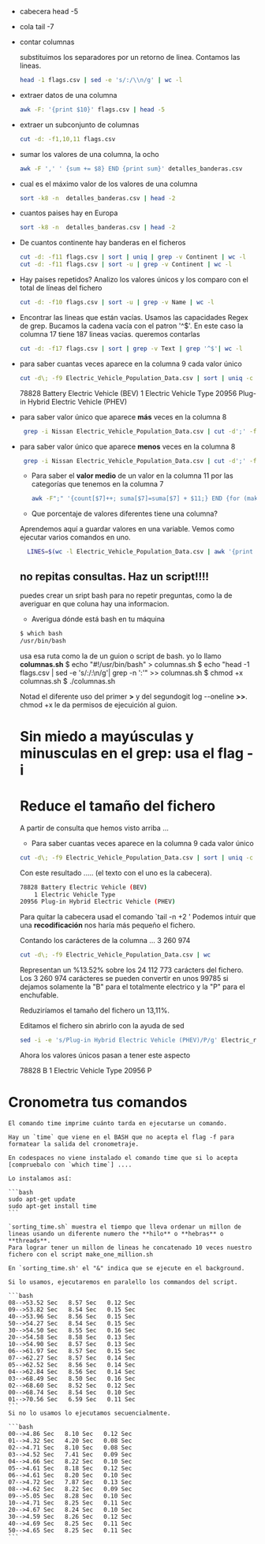 + cabecera head -5 <file>
+ cola tail -7 <file>
+ contar columnas

    substituimos los separadores por un retorno de linea. Contamos las lineas.
    ```bash
    head -1 flags.csv | sed -e 's/:/\\n/g' | wc -l
    ```

+ extraer datos de una columna


    ```bash
    awk -F: '{print $10}' flags.csv | head -5
    ```


+ extraer un subconjunto de columnas


    ```bash
    cut -d: -f1,10,11 flags.csv
    ```


+ sumar los valores de una columna, la ocho

    ```bash
    awk -F ',' ' {sum += $8} END {print sum}' detalles_banderas.csv 
    ```

+ cual es el máximo valor de los valores de una columna

    ```bash
    sort -k8 -n  detalles_banderas.csv | head -2
    ```

+ cuantos paises hay en Europa
    ```bash
    sort -k8 -n  detalles_banderas.csv | head -2
    ```

+ De cuantos continente hay banderas en el ficheros

    ```bash
    cut -d: -f11 flags.csv | sort | uniq | grep -v Continent | wc -l
    cut -d: -f11 flags.csv | sort -u | grep -v Continent | wc -l
    ```
+ Hay paises repetidos?
    Analizo los valores únicos y los comparo con el total de líneas del fichero
    ```bash
    cut -d: -f10 flags.csv | sort -u | grep -v Name | wc -l
    ```

+ Encontrar las lineas que están vacías. 
    Usamos las capacidades Regex de grep. Bucamos la cadena vacía con el patron '^$'.
    En este caso la columna 17 tiene 187 lineas vacias. queremos contarlas

    ```bash
    cut -d: -f17 flags.csv | sort | grep -v Text | grep '^$'| wc -l
    ```    

+ para saber cuantas veces aparece en la columna 9 cada valor único

    ```bash
    cut -d\; -f9 Electric_Vehicle_Population_Data.csv | sort | uniq -c
    ```

    78828 Battery Electric Vehicle (BEV)
        1 Electric Vehicle Type
    20956 Plug-in Hybrid Electric Vehicle (PHEV)


     

+ para saber valor único que aparece **más** veces en la columna 8
    ```bash
     grep -i Nissan Electric_Vehicle_Population_Data.csv | cut -d';' -f8 | sort | uniq -c | sort -t' ' -k1 -r | head -1
    ```   

+ para saber valor único que aparece **menos** veces en la columna 8
    ```bash
     grep -i Nissan Electric_Vehicle_Population_Data.csv | cut -d';' -f8 | sort | uniq -c | sort -t' ' -k1  | head -1
    ```  

  + Para saber el **valor medio** de un valor en la columna 11 por las categorías que tenemos en la columna 7

    ```bash
    awk -F";" '{count[$7]++; suma[$7]=suma[$7] + $11;} END {for (make in count) print make, suma[make]/count[make]}' datos.csv
    ``` 

  + Que porcentaje de valores diferentes tiene una columna?
  
  Aprendemos aquí a guardar valores en una variable.
  Vemos como ejecutar varios comandos en uno.
  ```bash
    LINES=$(wc -l Electric_Vehicle_Population_Data.csv | awk '{print $1}');DISTINCT=$(cut -d\; -f1 Electric_Vehicle_Population_Data.csv | uniq | wc -l  )  ;PERCENT=$(bc <<< "scale=2; $DISTINCT / $LINES * 100") ; echo "$(head -1 Electric_Vehicle_Population_Data.csv | cut -d\; -f1) tiene $DISTINCT valores distintos de un total de $LINES registros.Esto representa $PERCENT%"
    ``` 




    ## no repitas consultas. Haz un script!!!!

    puedes crear un sript bash para no repetir preguntas, como la de averiguar en que coluna hay una informacion.

    + Averigua dónde está bash en tu máquina 
    ```bash
    $ which bash
    /usr/bin/bash
    ```
    usa esa ruta como la  de un guion o script de bash. yo lo llamo **columnas.sh**
    $ echo "#\!/usr/bin/bash" > columnas.sh
    $ echo "head -1 flags.csv | sed -e 's/:/:\n/g'| grep -n ':'" >> columnas.sh
    $ chmod +x columnas.sh
    $ ./columnas.sh

    Notad el diferente uso del primer **>** y del segundogit log --oneline **>>**.
    chmod +x le da permisos de ejecuición al guion.

    # Sin miedo a mayúsculas y minusculas en el grep: usa el flag -i



    # Reduce el tamaño del fichero

    A partir de consulta que hemos visto arriba ...
    + Para saber cuantas veces aparece en la columna 9 cada valor único

    ```bash
    cut -d\; -f9 Electric_Vehicle_Population_Data.csv | sort | uniq -c
    ```
    Con este resultado ..... (el texto con el uno es la cabecera). 
    

    ```bash
    78828 Battery Electric Vehicle (BEV)
        1 Electric Vehicle Type
    20956 Plug-in Hybrid Electric Vehicle (PHEV)
    ```
    Para quitar la cabecera usad el comando `tail -n +2 <fichero>'
    Podemos intuir que una **recodificación** nos haría más pequeño el fichero.
    
    Contando los carácteres de la columna ... 3 260 974
    
    ``` bash
    cut -d\; -f9 Electric_Vehicle_Population_Data.csv | wc
    ```

    Representan un %13.52% sobre los 24 112 773 carácters del fichero. 
    Los 3 260 974 carácteres se pueden convertir en unos 99785 si dejamos solamente la "B" para el totalmente electrico y la "P" para el enchufable. 

    Reduziríamos el tamaño del fichero un 13,11%.

    Editamos el fichero sin abrirlo con la ayuda de sed
    
    ```bash
    sed -i -e 's/Plug-in Hybrid Electric Vehicle (PHEV)/P/g' Electric_reduccion_1.csv 
    ```

    Ahora los valores únicos pasan a tener este aspecto

    78828 B
      1 Electric Vehicle Type
    20956 P


# Cronometra tus comandos

    El comando time imprime cuánto tarda en ejecutarse un comando.
    
    Hay un `time` que viene en el BASH que no acepta el flag -f para formatear la salida del cronometraje.

    En codespaces no viene instalado el comando time que si lo acepta [compruebalo con `which time`] ....

    Lo instalamos así:

    ```bash
    sudo apt-get update
    sudo apt-get install time
    ```

    `sorting_time.sh` muestra el tiempo que lleva ordenar un millon de lineas usando un diferente numero the **hilo** o **hebras** o **threads**.
    Para lograr tener un millon de lineas he concatenado 10 veces nuestro fichero con el script make_one_million.sh

    En `sorting_time.sh' el "&" indica que se ejecute en el background. 
    
    Si lo usamos, ejecutaremos en paralello los commandos del script. 

    ```bash
    08-->53.52 Sec   8.57 Sec   0.12 Sec  
    09-->53.82 Sec   8.54 Sec   0.15 Sec  
    40-->53.96 Sec   8.56 Sec   0.15 Sec  
    50-->54.27 Sec   8.54 Sec   0.15 Sec  
    30-->54.50 Sec   8.55 Sec   0.16 Sec  
    20-->54.58 Sec   8.58 Sec   0.13 Sec  
    10-->54.90 Sec   8.57 Sec   0.13 Sec  
    06-->61.97 Sec   8.57 Sec   0.15 Sec  
    07-->62.27 Sec   8.57 Sec   0.14 Sec  
    05-->62.52 Sec   8.56 Sec   0.14 Sec  
    04-->62.84 Sec   8.56 Sec   0.14 Sec  
    03-->68.49 Sec   8.50 Sec   0.16 Sec  
    02-->68.60 Sec   8.52 Sec   0.12 Sec  
    00-->68.74 Sec   8.54 Sec   0.10 Sec  
    01-->70.56 Sec   6.59 Sec   0.11 Sec  
    ```
    Si no lo usamos lo ejecutamos secuencialmente.
    
    ```bash
    00-->4.86 Sec   8.10 Sec   0.12 Sec  
    01-->4.32 Sec   4.20 Sec   0.08 Sec  
    02-->4.71 Sec   8.10 Sec   0.08 Sec  
    03-->4.52 Sec   7.41 Sec   0.09 Sec  
    04-->4.66 Sec   8.22 Sec   0.10 Sec  
    05-->4.61 Sec   8.18 Sec   0.12 Sec  
    06-->4.61 Sec   8.20 Sec   0.10 Sec  
    07-->4.72 Sec   7.87 Sec   0.13 Sec  
    08-->4.62 Sec   8.22 Sec   0.09 Sec  
    09-->5.05 Sec   8.28 Sec   0.10 Sec  
    10-->4.71 Sec   8.25 Sec   0.11 Sec  
    20-->4.67 Sec   8.24 Sec   0.10 Sec  
    30-->4.59 Sec   8.26 Sec   0.12 Sec  
    40-->4.69 Sec   8.25 Sec   0.11 Sec  
    50-->4.65 Sec   8.25 Sec   0.11 Sec  
    ```



